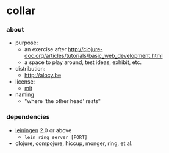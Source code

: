 # collar

[home]: http://alocy.be
[license]: https://raw.githubusercontent.com/agarick/collar/master/LICENSE

### about

- purpose:
    - an exercise after http://clojure-doc.org/articles/tutorials/basic_web_development.html
    - a space to play around, test ideas, exhibit, etc.
- distribution:
    - http://alocy.be
- license:
    - [mit][license]
- naming
    - "where 'the other head' rests"

### dependencies

- [leiningen](https://github.com/technomancy/leiningen) 2.0 or above
    - `lein ring server [PORT]`
- clojure, compojure, hiccup, monger, ring, et al.
